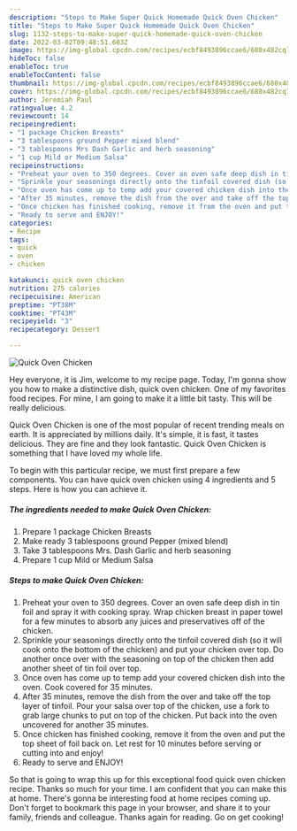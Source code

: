 ```yaml
---
description: "Steps to Make Super Quick Homemade Quick Oven Chicken"
title: "Steps to Make Super Quick Homemade Quick Oven Chicken"
slug: 1132-steps-to-make-super-quick-homemade-quick-oven-chicken
date: 2022-03-02T09:48:51.603Z
image: https://img-global.cpcdn.com/recipes/ecbf8493896ccae6/680x482cq70/quick-oven-chicken-recipe-main-photo.jpg
hideToc: false
enableToc: true
enableTocContent: false
thumbnail: https://img-global.cpcdn.com/recipes/ecbf8493896ccae6/680x482cq70/quick-oven-chicken-recipe-main-photo.jpg
cover: https://img-global.cpcdn.com/recipes/ecbf8493896ccae6/680x482cq70/quick-oven-chicken-recipe-main-photo.jpg
author: Jeremiah Paul
ratingvalue: 4.2
reviewcount: 14
recipeingredient:
- "1 package Chicken Breasts"
- "3 tablespoons ground Pepper mixed blend"
- "3 tablespoons Mrs Dash Garlic and herb seasoning"
- "1 cup Mild or Medium Salsa"
recipeinstructions:
- "Preheat your oven to 350 degrees. Cover an oven safe deep dish in tin foil and spray it with cooking spray. Wrap chicken breast in paper towel for a few minutes to absorb any juices and preservatives off of the chicken."
- "Sprinkle your seasonings directly onto the tinfoil covered dish (so it will cook onto the bottom of the chicken) and put your chicken over top. Do another once over with the seasoning on top of the chicken then add another sheet of tin foil over top."
- "Once oven has come up to temp add your covered chicken dish into the oven. Cook covered for 35 minutes."
- "After 35 minutes, remove the dish from the over and take off the top layer of tinfoil. Pour your salsa over top of the chicken, use a fork to grab large chunks to put on top of the chicken. Put back into the oven uncovered for another 35 minutes."
- "Once chicken has finished cooking, remove it from the oven and put the top sheet of foil back on. Let rest for 10 minutes before serving or cutting into and enjoy!"
- "Ready to serve and ENJOY!"
categories:
- Recipe
tags:
- quick
- oven
- chicken

katakunci: quick oven chicken 
nutrition: 275 calories
recipecuisine: American
preptime: "PT38M"
cooktime: "PT43M"
recipeyield: "3"
recipecategory: Dessert

---
```



![Quick Oven Chicken](https://img-global.cpcdn.com/recipes/ecbf8493896ccae6/680x482cq70/quick-oven-chicken-recipe-main-photo.jpg)

Hey everyone, it is Jim, welcome to my recipe page. Today, I'm gonna show you how to make a distinctive dish, quick oven chicken. One of my favorites food recipes. For mine, I am going to make it a little bit tasty. This will be really delicious.



Quick Oven Chicken is one of the most popular of recent trending meals on earth. It is appreciated by millions daily. It's simple, it is fast, it tastes delicious. They are fine and they look fantastic. Quick Oven Chicken is something that I have loved my whole life.


To begin with this particular recipe, we must first prepare a few components. You can have quick oven chicken using 4 ingredients and 5 steps. Here is how you can achieve it.

<!--inarticleads1-->

##### The ingredients needed to make Quick Oven Chicken:

1. Prepare 1 package Chicken Breasts
1. Make ready 3 tablespoons ground Pepper (mixed blend)
1. Take 3 tablespoons Mrs. Dash Garlic and herb seasoning
1. Prepare 1 cup Mild or Medium Salsa




<!--inarticleads2-->

##### Steps to make Quick Oven Chicken:

1. Preheat your oven to 350 degrees. Cover an oven safe deep dish in tin foil and spray it with cooking spray. Wrap chicken breast in paper towel for a few minutes to absorb any juices and preservatives off of the chicken.
1. Sprinkle your seasonings directly onto the tinfoil covered dish (so it will cook onto the bottom of the chicken) and put your chicken over top. Do another once over with the seasoning on top of the chicken then add another sheet of tin foil over top.
1. Once oven has come up to temp add your covered chicken dish into the oven. Cook covered for 35 minutes.
1. After 35 minutes, remove the dish from the over and take off the top layer of tinfoil. Pour your salsa over top of the chicken, use a fork to grab large chunks to put on top of the chicken. Put back into the oven uncovered for another 35 minutes.
1. Once chicken has finished cooking, remove it from the oven and put the top sheet of foil back on. Let rest for 10 minutes before serving or cutting into and enjoy!
1. Ready to serve and ENJOY!



So that is going to wrap this up for this exceptional food quick oven chicken recipe. Thanks so much for your time. I am confident that you can make this at home. There's gonna be interesting food at home recipes coming up. Don't forget to bookmark this page in your browser, and share it to your family, friends and colleague. Thanks again for reading. Go on get cooking!
